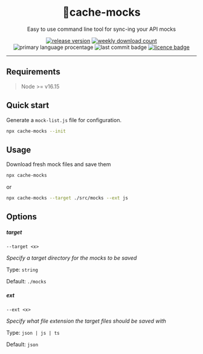 <div align="center">

# 👻cache-mocks

Easy to use command line tool for sync-ing your API mocks

[![release version](https://img.shields.io/npm/v/cache-mocks)](https://www.npmjs.com/package/cache-mocks) [![weekly download count](https://img.shields.io/npm/dm/cache-mocks)](https://npmcharts.com/compare/cache-mocks?interval=30&minimal=true) ![primary language procentage](https://img.shields.io/github/languages/top/bartektelec/cache-mocks) ![last commit badge](https://img.shields.io/github/last-commit/bartektelec/cache-mocks) [![licence badge](https://img.shields.io/npm/l/cache-mocks)](https://github.com/bartektelec/cache-mocks/blob/main/LICENSE)

</div>
<hr />

## Requirements

> Node >= v16.15

## Quick start

Generate a `mock-list.js` file for configuration.

```sh
npx cache-mocks --init
```

## Usage

Download fresh mock files and save them

```sh
npx cache-mocks
```

or

```sh
npx cache-mocks --target ./src/mocks --ext js
```

## Options

##### target

`--target <x>`

_Specify a target directory for the mocks to be saved_

Type: `string`

Default: `./mocks`

##### ext

`--ext <x>`

_Specify what file extension the target files should be saved with_

Type: `json | js | ts`

Default: `json`
